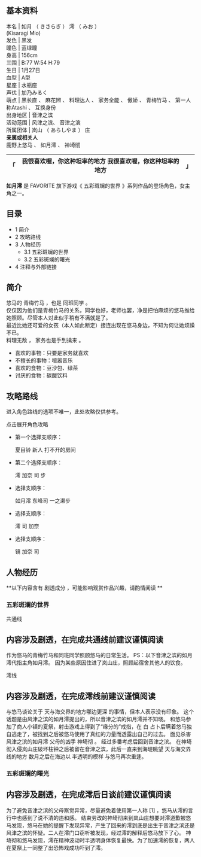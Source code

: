 **基本资料**  
---  
本名  |  如月  （  きさらぎ  ）  澪  （  みお  ）    
(Kisaragi Mio)  
发色  |  黑发   
瞳色  |  蓝绿瞳   
身高  |  156cm   
三围  |  B:77 W:54 H:79   
生日  |  1月27日   
血型  |  A型   
星座  |  水瓶座   
声优  |  加乃みるく   
萌点  |  黑长直  、  麻花辫  、  料理达人  、  家务全能  、  傲娇  、  青梅竹马  、  第一人称Atashi  、  互换身份   
出身地区  |  音津之滨   
活动范围  |  风津之滨、  音津之滨   
所属团体  |  岚山  （  あらしやま  ）  庄   
**亲属或相关人**  
鹿野上悠马  、  如月澪  、  神埼彻  
  
「  |  我很喜欢喔，你这种坦率的地方  我很喜欢喔，你这种坦率的地方  |  」   
---|---|---  
  
**如月澪** 是  FAVORITE  旗下游戏《  五彩斑斓的世界  》系列作品的登场角色，女主角之一。

##  目录

  * 1  简介 
  * 2  攻略路线 
  * 3  人物经历 
    * 3.1  五彩斑斓的世界 
    * 3.2  五彩斑斓的曙光 
  * 4  注释与外部链接 

##  简介

悠马的  青梅竹马  ，也是  同班同学  。  
仅仅因为他们是青梅竹马的关系，同学也好，老师也罢，净是把怕麻烦的悠马推给她照顾。尽管本人对此似乎稍有不满就是了。  
最近比她还可爱的女孩（本人如此断定）接连出现在悠马身边，不知为何让她烦躁不已。  
料理无敌  ，  家务也是手到擒来  。

  * 喜欢的事物：只要是家务就喜欢 
  * 不擅长的事物：喧嚣音乐 
  * 喜欢的食物：豆沙包、绿茶 
  * 讨厌的食物：碳酸饮料 

##  攻略路线

进入角色路线的选项不唯一，此处攻略仅供参考。

点击展开角色攻略

  * 第一个选择支顺序： 

     夏目铃 
     新人 
     打不开的房间 

  * 第二个选择支顺序： 

     澪 
     加奈 
     司 
     步 

  * 选择支顺序： 

     如月澪 
     东峰司 
     一之濑步 

  * 选择支顺序： 

     澪 
     司 
     加奈 

  * 选择支顺序： 

     镜 
     加奈 
     司 

##  人物经历

**以下内容含有 剧透成分  ，可能影响观赏作品兴趣，请酌情阅读 **

###  五彩斑斓的世界

共通线

内容涉及剧透，在完成共通线前建议谨慎阅读  
---  
作为悠马的青梅竹马和同班同学照顾悠马的日常生活。  PS：以下音津之滨的如月澪代指主角如月澪。  因为某些原因住进了岚山庄，照顾起宿舍其他人的饮食。  
  
澪线

内容涉及剧透，在完成澪线前建议谨慎阅读  
---  
与悠马谈论关于  天与海交界的地方哪边更深  的事情，但本人表示没有印象。  这个话题是由风津之滨的如月澪提出的，所以音津之滨的如月澪并不知晓。
和悠马参加了商人小镇的夏祭，射击游戏上得到了“缘分的”戒指，在  白  占卜后瞒着悠马独自逃走了，被找到之后被悠马使用了真红的力量而透露出自己的过去。
面见杀害  风津之滨的如月澪  父母的凶手  神埼彻  。  经过多番考虑后回到音津之滨。
在神埼彻入侵岚山庄破坏柱钟之后被留在音津之滨，此后一直来到海堤眺望  天与海交界线的地方  数月之后在海边以  半透明的模样  与悠马再次重逢。  
  
###  五彩斑斓的曙光

内容涉及剧透，在完成澪后日谈前建议谨慎阅读  
---  
为了避免音津之滨的父母察觉异常，尽量避免着使用第一人称  [1]  ，悠马从澪的言行中也感到了说不清的违和感。
结束劳改的神埼彻来到岚山庄想要对澪道歉被悠马发现，悠马在她的提醒下发现异常，产生了回来的澪到底是出生于音津之滨还是风津之滨的怀疑。二人在澪门口窃听被发现，经过澪的解释后悠马放下了心。
神埼彻和悠马发现，澪在精神波动时半透明身体恢复最快。为了加速澪的恢复，两人在夏祭上一同整了出恐怖戏成功吓到了澪。  
  